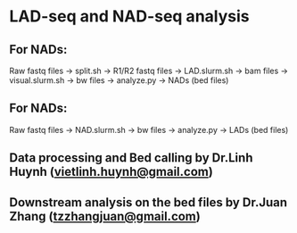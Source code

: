 # LAD-seq and NAD-seq analysis
## For NADs:
  Raw fastq files -> split.sh -> R1/R2 fastq files -> LAD.slurm.sh -> bam files -> visual.slurm.sh -> bw files -> analyze.py -> NADs (bed files) 
## For NADs:
  Raw fastq files -> NAD.slurm.sh -> bw files -> analyze.py -> LADs (bed files)

## Data processing and Bed calling by Dr.Linh Huynh (vietlinh.huynh@gmail.com)
## Downstream analysis on the bed files by Dr.Juan Zhang (tzzhangjuan@gmail.com)

